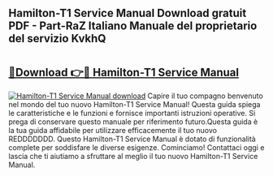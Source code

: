 ## Hamilton-T1 Service Manual Download gratuit PDF - Part-RaZ Italiano Manuale del proprietario del servizio KvkhQ

# <h2><a href="http://dfcq2l1.blite.top/?on=Hamilton-T1+Service+Manual">🔗Download 👉🔴 Hamilton-T1 Service Manual</a></h2>

[![Hamilton-T1 Service Manual download](https://i.imgur.com/lujVjoI.png)](http://dfcq2l1.blite.top/?on=Hamilton-T1+Service+Manual)
Capire il tuo compagno benvenuto nel mondo del tuo nuovo Hamilton-T1 Service Manual! Questa guida spiega le caratteristiche e le funzioni e fornisce importanti istruzioni operative. Si prega di conservare questo manuale per riferimento futuro.Questa guida è la tua guida affidabile per utilizzare efficacemente il tuo nuovo REDDDDDDD. Questo Hamilton-T1 Service Manual è dotato di funzionalità complete per soddisfare le diverse esigenze. Cominciamo! Contattaci oggi e lascia che ti aiutiamo a sfruttare al meglio il tuo nuovo Hamilton-T1 Service Manual.
